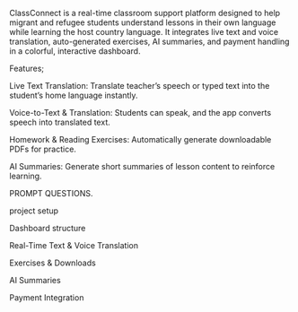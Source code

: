 ClassConnect is a real-time classroom support platform designed to help migrant and refugee students understand lessons in their own language while learning the host country language. It integrates live text and voice translation, auto-generated exercises, AI summaries, and payment handling in a colorful, interactive dashboard.

Features;

Live Text Translation: Translate teacher’s speech or typed text into the student’s home language instantly.

Voice-to-Text & Translation: Students can speak, and the app converts speech into translated text.

Homework & Reading Exercises: Automatically generate downloadable PDFs for practice.

AI Summaries: Generate short summaries of lesson content to reinforce learning. 

PROMPT QUESTIONS.

project setup

Dashboard structure

Real-Time Text & Voice Translation

Exercises & Downloads

AI Summaries

Payment Integration
